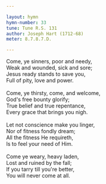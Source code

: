 ```yaml
---

layout: hymn
hymn-number: 33
tune: Tune R.S. 131
author: Joseph Hart (1712-68)
meter: 8.7.8.7.D.

---
```

Come, ye sinners, poor and needy,<br>Weak and wounded, sick and sore;<br>Jesus ready stands to save you,<br>Full of pity, love and power.<br><br>Come, ye thirsty, come, and welcome,<br>God's free bounty glorify;<br>True belief and true repentance,<br>Every grace that brings you nigh.<br><br>Let not conscience make you linger,<br>Nor of fitness fondly dream;<br>All the fitness He requireth,<br>Is to feel your need of Him.<br><br>Come ye weary, heavy laden,<br>Lost and ruined by the fall;<br>If you tarry till you're better,<br>You will never come at all.<br><br><br>
